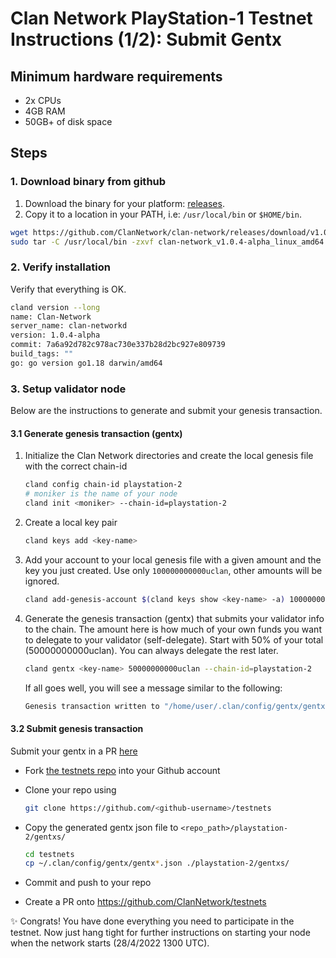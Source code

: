 # Clan Network PlayStation-1 Testnet Instructions (1/2): Submit Gentx

## Minimum hardware requirements

- 2x CPUs
- 4GB RAM
- 50GB+ of disk space

## Steps

### 1. Download binary from github

1. Download the binary for your platform: [releases](https://github.com/ClanNetwork/clan-network/releases/tag/v1.0.4-alpha).
2. Copy it to a location in your PATH, i.e: `/usr/local/bin` or `$HOME/bin`.

```sh
wget https://github.com/ClanNetwork/clan-network/releases/download/v1.0.4-alpha/clan-network_v1.0.4-alpha_linux_amd64.tar.gz
sudo tar -C /usr/local/bin -zxvf clan-network_v1.0.4-alpha_linux_amd64.tar.gz
```

### 2. Verify installation

Verify that everything is OK.

```sh
cland version --long
name: Clan-Network
server_name: clan-networkd
version: 1.0.4-alpha
commit: 7a6a92d782c978ac730e337b28d2bc927e809739
build_tags: ""
go: go version go1.18 darwin/amd64
```

### 3. Setup validator node

Below are the instructions to generate and submit your genesis transaction.

#### 3.1 Generate genesis transaction (gentx)

1. Initialize the Clan Network directories and create the local genesis file with the correct
   chain-id

   ```sh
   cland config chain-id playstation-2
   # moniker is the name of your node
   cland init <moniker> --chain-id=playstation-2
   ```

2. Create a local key pair

   ```sh
   cland keys add <key-name>
   ```

3. Add your account to your local genesis file with a given amount and the key you
   just created. Use only `100000000000uclan`, other amounts will be ignored.

   ```sh
   cland add-genesis-account $(cland keys show <key-name> -a) 100000000000uclan
   ```

4. Generate the genesis transaction (gentx) that submits your validator info to the chain.
   The amount here is how much of your own funds you want to delegate to your validator (self-delegate).
   Start with 50% of your total (50000000000uclan). You can always delegate the rest later.

   ```sh
   cland gentx <key-name> 50000000000uclan --chain-id=playstation-2
   ```

   If all goes well, you will see a message similar to the following:

   ```sh
   Genesis transaction written to "/home/user/.clan/config/gentx/gentx-******.json"
   ```

#### 3.2 Submit genesis transaction

Submit your gentx in a PR [here](https://github.com/ClanNetwork/testnets)

- Fork [the testnets repo](https://github.com/ClanNetwork/testnets) into your Github account

- Clone your repo using

  ```sh
  git clone https://github.com/<github-username>/testnets
  ```

- Copy the generated gentx json file to `<repo_path>/playstation-2/gentxs/`

  ```sh
  cd testnets
  cp ~/.clan/config/gentx/gentx*.json ./playstation-2/gentxs/
  ```

- Commit and push to your repo
- Create a PR onto https://github.com/ClanNetwork/testnets

✨ Congrats! You have done everything you need to participate in the testnet. Now just hang tight for further instructions on starting your node when the network starts (28/4/2022 1300 UTC).
